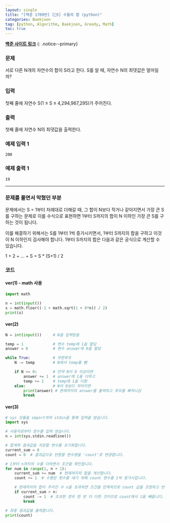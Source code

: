 ```yaml
---
layout: single
title: "[백준 1789번] [🥈5] 수들의 합 (python)"
categories: Baekjoon
tag: [python, Algorithm, Baekjoon, Greedy, Math]
toc: true
---
```


**[백준 사이트 링크](<https://www.acmicpc.net/problem/1789>)**
{: .notice--primary}

### 문제

서로 다른 N개의 자연수의 합이 S라고 한다. S를 알 때, 자연수 N의 최댓값은 얼마일까?

### 입력

첫째 줄에 자연수 S(1 ≤ S ≤ 4,294,967,295)가 주어진다.

### 출력

첫째 줄에 자연수 N의 최댓값을 출력한다.

### 예제 입력 1

```
200
```

### 예제 출력 1

```
19
```

---


### 문제를 풀면서 막혔던 부분

문제에서는 S = 1부터 차례대로 더해갈 때, 그 합이 N보다 작거나 같아지면서 가장 큰 S를 구하는 문제로 이를 수식으로 표현하면 1부터 S까지의 합이 N 이하인 가장 큰 S를 구하는 것이 됩니다.

이를 해결하기 위해서는 S를 1부터 1씩 증가시키면서, 1부터 S까지의 합을 구하고 이것이 N 이하인지 검사해야 합니다. 1부터 S까지의 합은 다음과 같은 공식으로 계산할 수 있습니다.

1 + 2 + ... + S = S * (S+1) / 2

### 코드

#### ver(1)  - math 사용

```python
import math

n = int(input())
s = math.floor((-1 + math.sqrt(1 + 8*n)) / 2)
print(s)

```

#### ver(2) 

```python
N = int(input())     # N을 입력받음

temp = 1             # 변수 temp에 1을 할당
answer = 0           # 변수 answer에 0을 할당

while True:          # 무한루프
    N -= temp        # N에서 temp를 뺌

    if N >= 0:       # 만약 N이 0 이상이면
        answer += 1  # answer에 1을 더하고
        temp += 1    # temp에 1을 더함
    else:            # N이 0보다 작아지면
        print(answer) # 현재까지의 answer를 출력하고 루프를 빠져나감
        break
```

#### ver(3) 

```python
# sys 모듈을 import하여 stdin을 통해 입력을 받습니다.
import sys

# 사용자로부터 정수를 입력 받습니다.
n = int(sys.stdin.readline())

# 합계와 결과값을 저장할 변수를 초기화합니다.
current_sum = 0
count = 0  # 결과값으로 반환할 변수명을 'count'로 변경합니다.

# 1부터 n까지의 수를 더하면서 조건을 확인합니다.
for num in range(1, n + 1):
    current_sum += num  # 현재까지의 합을 계산합니다.
    count += 1  # 수행된 횟수를 세기 위해 count 변수를 1씩 증가시킵니다.

    # 현재까지의 합이 주어진 수 n을 초과하면 조건을 만족하므로 count 값을 조정하고 반복문을 종료합니다.
    if current_sum > n:
        count -= 1  # 초과한 경우 한 번 더 더한 것이므로 count에서 1을 빼줍니다.
        break

# 최종 결과값을 출력합니다.
print(count)
```
